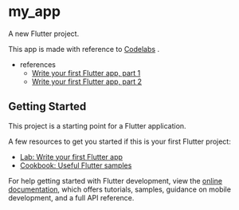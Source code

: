 # my_app

A new Flutter project.

This app is made with reference to [Codelabs](https://codelabs.developers.google.com/) .

- references
  - [Write your first Flutter app, part 1](https://codelabs.developers.google.com/codelabs/first-flutter-app-pt1#0)
  - [Write your first Flutter app, part 2](https://codelabs.developers.google.com/codelabs/first-flutter-app-pt2#0)

## Getting Started

This project is a starting point for a Flutter application.

A few resources to get you started if this is your first Flutter project:

- [Lab: Write your first Flutter app](https://docs.flutter.dev/get-started/codelab)
- [Cookbook: Useful Flutter samples](https://docs.flutter.dev/cookbook)

For help getting started with Flutter development, view the
[online documentation](https://docs.flutter.dev/), which offers tutorials,
samples, guidance on mobile development, and a full API reference.

